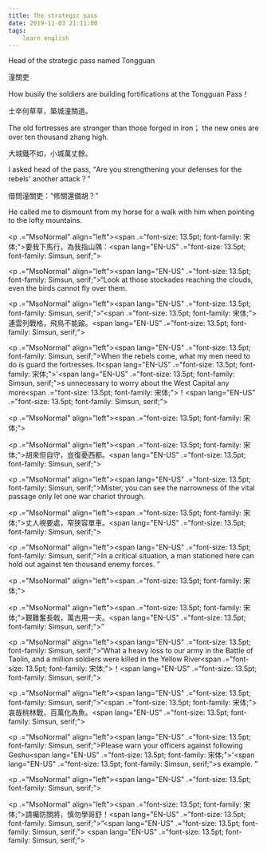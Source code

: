 ```yaml
---
title: The strategic pass
date: 2019-11-03 21:11:00
tags:
    learn english
---
```

<p .="MsoNormal" align="left"><span lang="EN-US" .="font-size: 13.5pt; font-family: Simsun, serif;">Head of the strategic
pass named Tongguan <a href="https://baike.baidu.com/pic/%E6%BD%BC%E5%85%B3%E5%90%8F/7541997/0/9c16fdfaaf51f3dec8eb99dc94eef01f3a297928?fr=lemma&amp;ct=single" target="_blank" title="&#x300A;&#x6F7C;&#x5173;&#x540F;&#x300B;&#x8BD7;&#x914D;&#x753B;"></a></span></p>

<p .="MsoNormal" align="left"><span .="font-size: 13.5pt; font-family: &#x5B8B;&#x4F53;;">&#x6F7C;&#x95DC;&#x540F;</span><span lang="EN-US" .="font-size: 13.5pt; font-family: Simsun, serif;"></span></p><p .="MsoNormal" align="left"><span lang="EN-US" .="font-size: 13.5pt; font-family: Simsun, serif;">How busily the soldiers
are building fortifications at the Tongguan Pass</span><span .="font-size: 13.5pt; font-family: &#x5B8B;&#x4F53;;">&#xFF01;</span><span lang="EN-US" .="font-size: 13.5pt; font-family: Simsun, serif;"></span></p><p .="MsoNormal" align="left"><span .="font-size: 13.5pt; font-family: &#x5B8B;&#x4F53;;">&#x58EB;&#x5352;&#x4F55;&#x8349;&#x8349;&#xFF0C;&#x7BC9;&#x57CE;&#x6F7C;&#x95DC;&#x9053;&#x3002;</span><span lang="EN-US" .="font-size: 13.5pt; font-family: Simsun, serif;"></span></p><p .="MsoNormal" align="left"><span lang="EN-US" .="font-size: 13.5pt; font-family: Simsun, serif;">The old fortresses
are stronger than those forged in iron</span><span .="font-size: 13.5pt; font-family: &#x5B8B;&#x4F53;;">&#xFF1B;</span><span lang="EN-US" .="font-size: 13.5pt; font-family: Simsun, serif;"> the new ones are
over ten thousand zhang high.</span></p><p .="MsoNormal" align="left">





</p><p .="MsoNormal" align="left"><span .="font-size: 13.5pt; font-family: &#x5B8B;&#x4F53;;">&#x5927;&#x57CE;&#x9435;&#x4E0D;&#x5982;&#xFF0C;&#x5C0F;&#x57CE;&#x842C;&#x4E08;&#x9918;&#x3002;</span><span lang="EN-US" .="font-size: 13.5pt; font-family: Simsun, serif;"></span></p><p .="MsoNormal" align="left"><span lang="EN-US" .="font-size: 13.5pt; font-family: Simsun, serif;">I asked head of
the pass, </span><span .="font-size: 13.5pt; font-family: &#x5B8B;&#x4F53;;">&#x201C;</span><span lang="EN-US" .="font-size: 13.5pt; font-family: Simsun, serif;">Are you strengthening your defenses for
the rebels</span><span lang="EN-US" .="font-size: 13.5pt; font-family: &#x5B8B;&#x4F53;;">&apos;</span><span lang="EN-US" .="font-size: 13.5pt; font-family: Simsun, serif;"> another attack</span><span .="font-size: 13.5pt; font-family: &#x5B8B;&#x4F53;;">&#xFF1F;&#x201D;</span><span lang="EN-US" .="font-size: 13.5pt; font-family: Simsun, serif;"></span></p><p .="MsoNormal" align="left"><span .="font-size: 13.5pt; font-family: &#x5B8B;&#x4F53;;">&#x501F;&#x554F;&#x6F7C;&#x95DC;&#x540F;&#xFF1A;</span><span lang="EN-US" .="font-size: 13.5pt; font-family: Simsun, serif;">&#x201C;</span><span .="font-size: 13.5pt; font-family: &#x5B8B;&#x4F53;;">&#x4FEE;&#x95DC;&#x9084;&#x5099;&#x80E1;&#xFF1F;</span><span lang="EN-US" .="font-size: 13.5pt; font-family: Simsun, serif;">&#x201D;</span></p><p .="MsoNormal" align="left"><span lang="EN-US" .="font-size: 13.5pt; font-family: Simsun, serif;">He called me to dismount
from my horse for a walk with him when pointing to the lofty mountains. </span></p><p .="MsoNormal" align="left"><span .="font-size: 13.5pt; font-family: &#x5B8B;&#x4F53;;">





</span></p><p .="MsoNormal" align="left"><span .="font-size: 13.5pt; font-family: &#x5B8B;&#x4F53;;">&#x8981;&#x6211;&#x4E0B;&#x99AC;&#x884C;&#xFF0C;&#x70BA;&#x6211;&#x6307;&#x5C71;&#x9685;&#xFF1A;</span><span lang="EN-US" .="font-size: 13.5pt; font-family: Simsun, serif;"></span></p><p .="MsoNormal" align="left"><span lang="EN-US" .="font-size: 13.5pt; font-family: Simsun, serif;">&#x201C;Look at those
stockades reaching the clouds, even the birds cannot fly over them. &#xA0;</span></p><p .="MsoNormal" align="left"><span lang="EN-US" .="font-size: 13.5pt; font-family: Simsun, serif;">&#x201C;</span><span .="font-size: 13.5pt; font-family: &#x5B8B;&#x4F53;;">&#x9023;&#x96F2;&#x5217;&#x6230;&#x683C;&#xFF0C;&#x98DB;&#x9CE5;&#x4E0D;&#x80FD;&#x8E30;&#x3002;</span><span lang="EN-US" .="font-size: 13.5pt; font-family: Simsun, serif;"></span></p><p .="MsoNormal" align="left"><span lang="EN-US" .="font-size: 13.5pt; font-family: Simsun, serif;">When the rebels
come, what my men need to do is guard the fortresses. It</span><span lang="EN-US" .="font-size: 13.5pt; font-family: &#x5B8B;&#x4F53;;">&apos;</span><span lang="EN-US" .="font-size: 13.5pt; font-family: Simsun, serif;">s unnecessary to worry about the West Capital
any more</span><span .="font-size: 13.5pt; font-family: &#x5B8B;&#x4F53;;">&#xFF01;</span><span lang="EN-US" .="font-size: 13.5pt; font-family: Simsun, serif;"></span></p><p .="MsoNormal" align="left"><span .="font-size: 13.5pt; font-family: &#x5B8B;&#x4F53;;">





</span></p><p .="MsoNormal" align="left"><span .="font-size: 13.5pt; font-family: &#x5B8B;&#x4F53;;">&#x80E1;&#x4F86;&#x4F46;&#x81EA;&#x5B88;&#xFF0C;&#x8C48;&#x5FA9;&#x6182;&#x897F;&#x90FD;&#x3002;</span><span lang="EN-US" .="font-size: 13.5pt; font-family: Simsun, serif;"></span></p><p .="MsoNormal" align="left"><span lang="EN-US" .="font-size: 13.5pt; font-family: Simsun, serif;">Mister, you can
see the narrowness of the vital passage only let one war chariot through. </span></p><p .="MsoNormal" align="left"><span .="font-size: 13.5pt; font-family: &#x5B8B;&#x4F53;;">&#x4E08;&#x4EBA;&#x8996;&#x8981;&#x8655;&#xFF0C;&#x7A84;&#x72ED;&#x5BB9;&#x55AE;&#x8ECA;&#x3002;</span><span lang="EN-US" .="font-size: 13.5pt; font-family: Simsun, serif;"></span></p><p .="MsoNormal" align="left"><span lang="EN-US" .="font-size: 13.5pt; font-family: Simsun, serif;">In a critical
situation, a man stationed here can hold out against ten thousand enemy forces.
&#x201D;</span></p><p .="MsoNormal" align="left"><span .="font-size: 13.5pt; font-family: &#x5B8B;&#x4F53;;">





</span></p><p .="MsoNormal" align="left"><span .="font-size: 13.5pt; font-family: &#x5B8B;&#x4F53;;">&#x8271;&#x96E3;&#x596E;&#x9577;&#x621F;&#xFF0C;&#x842C;&#x53E4;&#x7528;&#x4E00;&#x592B;&#x3002;</span><span lang="EN-US" .="font-size: 13.5pt; font-family: Simsun, serif;">&#x201D;</span></p><p .="MsoNormal" align="left"><span lang="EN-US" .="font-size: 13.5pt; font-family: Simsun, serif;">&#x201C;What a heavy loss
to our army in the Battle of Taolin, and a million soldiers were killed in the
Yellow River</span><span .="font-size: 13.5pt; font-family: &#x5B8B;&#x4F53;;">&#xFF01;</span><span lang="EN-US" .="font-size: 13.5pt; font-family: Simsun, serif;"></span></p><p .="MsoNormal" align="left"><span lang="EN-US" .="font-size: 13.5pt; font-family: Simsun, serif;">&#x201C;</span><span .="font-size: 13.5pt; font-family: &#x5B8B;&#x4F53;;">&#x54C0;&#x54C9;&#x6843;&#x6797;&#x6230;&#xFF0C;&#x767E;&#x842C;&#x5316;&#x70BA;&#x9B5A;&#x3002;</span><span lang="EN-US" .="font-size: 13.5pt; font-family: Simsun, serif;"></span></p><p .="MsoNormal" align="left"><span lang="EN-US" .="font-size: 13.5pt; font-family: Simsun, serif;">Please warn your
officers against following Geshu</span><span lang="EN-US" .="font-size: 13.5pt; font-family: &#x5B8B;&#x4F53;;">&apos;</span><span lang="EN-US" .="font-size: 13.5pt; font-family: Simsun, serif;">s example. &#x201D;</span></p><p .="MsoNormal" align="left"><span lang="EN-US" .="font-size: 13.5pt; font-family: Simsun, serif;">





</span></p><p .="MsoNormal" align="left"><span .="font-size: 13.5pt; font-family: &#x5B8B;&#x4F53;;">&#x8ACB;&#x56D1;&#x9632;&#x95DC;&#x5C07;&#xFF0C;&#x614E;&#x52FF;&#x5B78;&#x54E5;&#x8212;&#xFF01;</span><span lang="EN-US" .="font-size: 13.5pt; font-family: Simsun, serif;">&#x201D;</span><span lang="EN-US" .="font-size: 13.5pt; font-family: Simsun, serif;">&#xA0;</span><span lang="EN-US" .="font-size: 13.5pt; font-family: Simsun, serif;"></span></p>